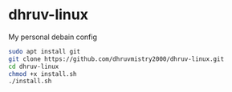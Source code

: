 # dhruv-linux
My personal debain config
```bash
sudo apt install git
git clone https://github.com/dhruvmistry2000/dhruv-linux.git
cd dhruv-linux
chmod +x install.sh
./install.sh
```

